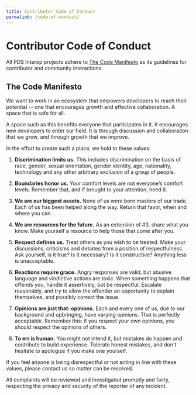 ```yaml
---
title: Contributor Code of Conduct
permalink: /code-of-conduct/
---
```


# Contributor Code of Conduct

All PDS Interop projects adhere to [The Code Manifesto](https://github.com/greydnls/code-manifesto)
as its guidelines for contributor and community interactions.

## The Code Manifesto

We want to work in an ecosystem that empowers developers to reach their potential
-- one that encourages growth and effective collaboration. A space that is safe
for all.

A space such as this benefits everyone that participates in it. It encourages
new developers to enter our field. It is through discussion and collaboration
that we grow, and through growth that we improve.

In the effort to create such a place, we hold to these values:

1. **Discrimination limits us.**
  This includes discrimination on the basis of race, gender, sexual orientation,
  gender identity, age, nationality, technology and any other arbitrary
  exclusion of a group of people.

2. **Boundaries honor us.**
  Your comfort levels are not everyone’s comfort levels. Remember that, and if
  brought to your attention, heed it.

3. **We are our biggest assets.**
  None of us were born masters of our trade. Each of us has been helped along
  the way. Return that favor, when and where you can.

4. **We are resources for the future.**
  As an extension of #3, share what you know. Make yourself a resource to help
  those that come after you.

5. **Respect defines us.**
  Treat others as you wish to be treated. Make your discussions, criticisms and
  debates from a position of respectfulness. Ask yourself, is it true? Is it
  necessary? Is it constructive? Anything less is unacceptable.

6. **Reactions require grace.**
  Angry responses are valid, but abusive language and vindictive actions are
  toxic. When something happens that offends you, handle it assertively, but be
  respectful. Escalate reasonably, and try to allow the offender an opportunity
  to explain themselves, and possibly correct the issue.

7. **Opinions are just that: opinions.**
   Each and every one of us, due to our background and upbringing, have varying
   opinions. That is perfectly acceptable. Remember this: if you respect your
   own opinions, you should respect the opinions of others.

8. **To err is human.**
   You might not intend it, but mistakes do happen and contribute to build
   experience. Tolerate honest mistakes, and don't hesitate to apologize if you
   make one yourself.

If you feel anyone is being disrespectful or not acting in line with these
values, please contact us so matter can be resolved.

All complaints will be reviewed and investigated promptly and fairly, respecting
the privacy and security of the reporter of any incident.
